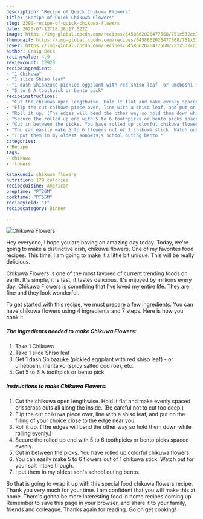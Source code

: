 ```yaml
---
description: "Recipe of Quick Chikuwa Flowers"
title: "Recipe of Quick Chikuwa Flowers"
slug: 2390-recipe-of-quick-chikuwa-flowers
date: 2020-07-12T18:38:17.622Z
image: https://img-global.cpcdn.com/recipes/6458662026477568/751x532cq70/chikuwa-flowers-recipe-main-photo.jpg
thumbnail: https://img-global.cpcdn.com/recipes/6458662026477568/751x532cq70/chikuwa-flowers-recipe-main-photo.jpg
cover: https://img-global.cpcdn.com/recipes/6458662026477568/751x532cq70/chikuwa-flowers-recipe-main-photo.jpg
author: Craig Beck
ratingvalue: 4.9
reviewcount: 22929
recipeingredient:
- "1 Chikuwa"
- "1 slice Shiso leaf"
- "1 dash Shibazuke pickled eggplant with red shiso leaf  or umeboshi mentaiko spicy salted cod roe etc"
- "5 to 6 A toothpick or bento pick"
recipeinstructions:
- "Cut the chikuwa open lengthwise. Hold it flat and make evenly spaced crisscross cuts all along the inside. (Be careful not to cut too deep.)"
- "Flip the cut chikuwa piece over, line with a shiso leaf, and put on the filling of your choice close to the edge near you."
- "Roll it up. (The edges will bend the other way so hold them down while rolling evenly.)"
- "Secure the rolled up end with 5 to 6 toothpicks or bento picks spaced evenly."
- "Cut in between the picks. You have rolled up colorful chikuwa flowers."
- "You can easily make 5 to 6 flowers out of 1 chikuwa stick. Watch out for your salt intake though."
- "I put them in my oldest son&#39;s school outing bento."
categories:
- Recipe
tags:
- chikuwa
- flowers

katakunci: chikuwa flowers 
nutrition: 179 calories
recipecuisine: American
preptime: "PT26M"
cooktime: "PT55M"
recipeyield: "1"
recipecategory: Dinner

---
```



![Chikuwa Flowers](https://img-global.cpcdn.com/recipes/6458662026477568/751x532cq70/chikuwa-flowers-recipe-main-photo.jpg)

Hey everyone, I hope you are having an amazing day today. Today, we're going to make a distinctive dish, chikuwa flowers. One of my favorites food recipes. This time, I am going to make it a little bit unique. This will be really delicious.

Chikuwa Flowers is one of the most favored of current trending foods on earth. It's simple, it is fast, it tastes delicious. It's enjoyed by millions every day. Chikuwa Flowers is something that I've loved my entire life. They are fine and they look wonderful.




To get started with this recipe, we must prepare a few ingredients. You can have chikuwa flowers using 4 ingredients and 7 steps. Here is how you cook it.

<!--inarticleads1-->

##### The ingredients needed to make Chikuwa Flowers:

1. Take 1 Chikuwa
1. Take 1 slice Shiso leaf
1. Get 1 dash Shibazuke (pickled eggplant with red shiso leaf) - or umeboshi, mentaiko (spicy salted cod roe), etc.
1. Get 5 to 6 A toothpick or bento pick




<!--inarticleads2-->

##### Instructions to make Chikuwa Flowers:

1. Cut the chikuwa open lengthwise. Hold it flat and make evenly spaced crisscross cuts all along the inside. (Be careful not to cut too deep.)
1. Flip the cut chikuwa piece over, line with a shiso leaf, and put on the filling of your choice close to the edge near you.
1. Roll it up. (The edges will bend the other way so hold them down while rolling evenly.)
1. Secure the rolled up end with 5 to 6 toothpicks or bento picks spaced evenly.
1. Cut in between the picks. You have rolled up colorful chikuwa flowers.
1. You can easily make 5 to 6 flowers out of 1 chikuwa stick. Watch out for your salt intake though.
1. I put them in my oldest son&#39;s school outing bento.




So that is going to wrap it up with this special food chikuwa flowers recipe. Thank you very much for your time. I am confident that you will make this at home. There's gonna be more interesting food in home recipes coming up. Remember to save this page in your browser, and share it to your family, friends and colleague. Thanks again for reading. Go on get cooking!
